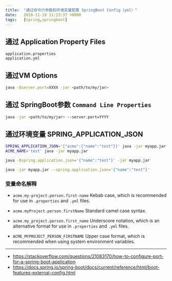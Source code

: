 ```yaml
---
title:  "通过命令行参数和环境变量配置 SpringBoot Config（yml）"
date:   2018-11-19 11:23:37 +0000
tags:   [spring,springboot]
---
```


## 通过 Application Property Files
```
application.properties
application.yml
```

## 通过VM Options
```sh
java -Dserver.port=XXXX -jar <path/to/my/jar>
```

## 通过 SpringBoot参数 `Command Line Properties`
```sh
java -jar <path/to/my/jar> --server.port=YYYY
```

## 通过环境变量 SPRING_APPLICATION_JSON

```sh
SPRING_APPLICATION_JSON='{"acme":{"name":"test"}}' java -jar myapp.jar
ACME_NAME='test' java -jar myapp.jar
```
```sh
java -Dspring.application.json='{"name":"test"}' -jar myapp.jar
```
```sh
java -jar myapp.jar --spring.application.json='{"name":"test"}'
```

### 变量命名解释
- `acme.my-project.person.first-name`
    Kebab case, which is recommended for use in `.properties` and `.yml` files.

- `acme.myProject.person.firstName`
    Standard camel case syntax.

- `acme.my_project.person.first_name`
    Underscore notation, which is an alternative format for use in `.properties` and `.yml` files.

- `ACME_MYPROJECT_PERSON_FIRSTNAME`
    Upper case format, which is recommended when using system environment variables.

---
- https://stackoverflow.com/questions/21083170/how-to-configure-port-for-a-spring-boot-application
- https://docs.spring.io/spring-boot/docs/current/reference/html/boot-features-external-config.html
